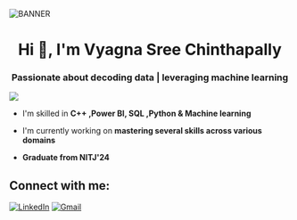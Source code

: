 ![BANNER](https://github.com/user-attachments/assets/7434c9ab-a05e-4476-951b-16212683bbaa)


<h1 align="center">Hi 👋, I'm Vyagna Sree Chinthapally</h1>
<h3 align="center">Passionate about decoding data |  leveraging machine learning </h3>

<p align="left"> <img src="https://visitor-badge.laobi.icu/badge?page_id=Vyagna.Vyagna&left_color=gray&right_color=lightblue&left_text=profile%20views"  /> </p>

- I'm skilled in **C++ ,Power BI, SQL ,Python & Machine learning**

- I'm currently working on **mastering several skills across various domains**

- **Graduate from NITJ'24**



## Connect with me:
[![LinkedIn](https://img.shields.io/badge/LinkedIn-%230077B5.svg?logo=linkedin&logoColor=white)](www.linkedin.com/in/vyagna-sree-chinthapally-aa3a88203) [![Gmail](https://img.shields.io/badge/Gmail-%23D14836.svg?logo=gmail&logoColor=white)](mailto:vyagnasree.ch@gmail.com) 

